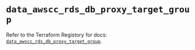 # `data_awscc_rds_db_proxy_target_group`

Refer to the Terraform Registory for docs: [`data_awscc_rds_db_proxy_target_group`](https://registry.terraform.io/providers/hashicorp/awscc/0.70.0/docs/data-sources/rds_db_proxy_target_group).

